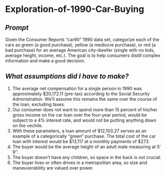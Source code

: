 # Exploration-of-1990-Car-Buying

## _Prompt_
Given the Consumer Reports “car90” 1990 data set, categorize each of the cars as green (a good purchase), yellow (a mediocre purchase), or red (a bad purchase) for an average American city-dweller (single with no kids, average height, income, etc.). The goal is to help consumers distill complex information and make a good decision.

## _What assumptions did I have to make?_

1. The average net compensation for a single person in 1990 was approximately $20,172.11 (pre-tax) according to the Social Security Administration. We’ll assume this remains the same over the course of the loan, excluding taxes.  
2. Our consumer does not want to spend more than 15 percent of his/her gross income on the car loan over the four-year period, would be subject to a 4% interest rate, and would not be putting anything down on the vechile.
3. With these parameters, a loan amount of $12,103.27 serves as an example of a categorically “green” purchase.  The total cost of the car loan with interest would be $13,117 at a monthly payments of $273.  
4. The buyer would be the average height of an adult male measuring at 5’ 9’’.  
5. The buyer doesn’t have any children, so space in the back is not crucial. 
6. The buyer lives or often drives in a metropolitan area, so size and maneuverability are valued over power. 
